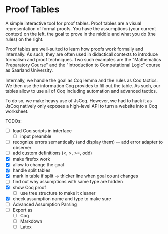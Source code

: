 # Proof Tables

A simple interactive tool for proof tables.
Proof tables are a visual representation of formal proofs.
You have the assumptions (your current context) on the left,
the goal to prove in the middle and what you do (the rules) on the right.

Proof tables are well-suited to learn how proofs work formally and internally.
As such, they are often used in didactical contexts to introduce formalism and proof techniques.
Two such examples are the "Mathematics Preparatory Course" and the "Introduction to Computational Logic" course as Saarland University.

Internally, we handle the goal as Coq lemma and the rules as Coq tactics.
We then use the information Coq provides to fill out the table.
As such, our tables allow to use all of Coq including automation and advanced tactics.

To do so, we make heavy use of JsCoq. However, we had to hack it as JsCoq natively only
exposes a high-level API to turn a website into a Coq worksheet.


TODOs:
- [ ] load Coq scripts in interface
    - [ ] input preamble
- [ ] recognize errors semantically (and display them) -- add error adapter to observer
- [ ] add custom definitions (<, >, >=, odd)
- [x] make firefox work
- [x] allow to change the goal
- [x] handle split tables 
- [x] mark in table if split -> thicker line when goal count changes
- [ ] find out why assumptions with same type are hidden
- [x] show Coq proof
    - [ ] use tree structure to make it cleaner
- [x] check assumption name and type to make sure
- [ ] Advanced Assumption Parsing
- [ ] Export as
    - [ ] Coq
    - [ ] Markdown
    - [ ] Latex